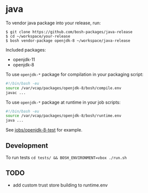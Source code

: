 # java

To vendor java package into your release, run:

```
$ git clone https://github.com/bosh-packages/java-release
$ cd ~/workspace/your-release
$ bosh vendor-package openjdk-8 ~/workspace/java-release
```

Included packages:

- openjdk-11
- openjdk-8

To use `openjdk-*` package for compilation in your packaging script:

```bash
#!/bin/bash -eu
source /var/vcap/packages/openjdk-8/bosh/compile.env
javac ...
```

To use `openjdk-*` package at runtime in your job scripts:

```bash
#!/bin/bash -eu
source /var/vcap/packages/openjdk-8/bosh/runtime.env
java ...
```

See [jobs/openjdk-8-test](jobs/openjdk-8-test) for example.

## Development

To run tests `cd tests/ && BOSH_ENVIRONMENT=vbox ./run.sh`

## TODO

- add custom trust store building to runtime.env
